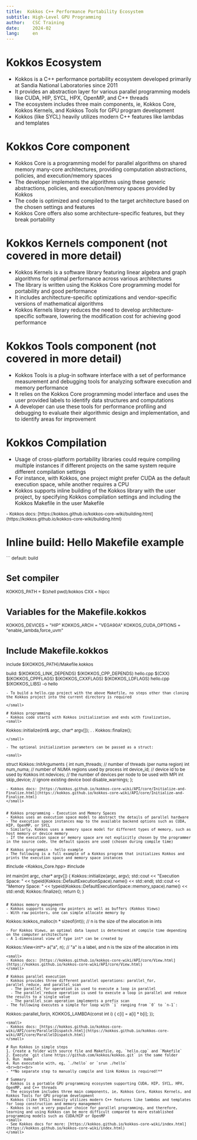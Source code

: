 ```yaml
---
title:  Kokkos C++ Performance Portability Ecosystem
subtitle: High-Level GPU Programming 
author:   CSC Training
date:     2024-02
lang:     en
---
```


# Kokkos Ecosystem
- Kokkos is a C++ performance portability ecosystem developed primarily at Sandia National Laboratories since 2011
- It provides an abstraction layer for various parallel programming models like CUDA, HIP, SYCL, HPX, OpenMP, and C++ threads
- The ecosystem includes three main components, ie, Kokkos Core, Kokkos Kernels, and Kokkos Tools for GPU program development
- Kokkos (like SYCL) heavily utilizes modern C++ features like lambdas and templates


# Kokkos Core component
- Kokkos Core is a programming model for parallel algorithms on shared memory many-core architectures, providing computation abstractions, policies, and execution/memory spaces
- The developer implements the algorithms using these generic abstractions, policies, and execution/memory spaces provided by Kokkos
- The code is optimized and compiled to the target architecture based on the chosen settings and features
- Kokkos Core offers also some architecture-specific features, but they break portability


# Kokkos Kernels component (not covered in more detail)
- Kokkos Kernels is a software library featuring linear algebra and graph algorithms for optimal performance across various architectures
- The library is written using the Kokkos Core programming model for portability and good performance
- It includes architecture-specific optimizations and vendor-specific versions of mathematical algorithms
- Kokkos Kernels library reduces the need to develop architecture-specific software, lowering the modification cost for achieving good performance

# Kokkos Tools component (not covered in more detail)
- Kokkos Tools is a plug-in software interface with a set of performance measurement and debugging tools for analyzing software execution and memory performance
- It relies on the Kokkos Core programming model interface and uses the user provided labels to identify data structures and computations
- A developer can use these tools for performance profiling and debugging to evaluate their algorithmic design and implementation, and to identify areas for improvement

# Kokkos Compilation
- Usage of cross-platform portability libraries could require compiling multiple instances if different projects on the same system require different compilation settings
- For instance, with Kokkos, one project might prefer CUDA as the default execution space, while another requires a CPU
- Kokkos supports inline building of the Kokkos library with the user project, by specifying Kokkos compilation settings and including the Kokkos Makefile in the user Makefile
<small>
- Kokkos docs: [https://kokkos.github.io/kokkos-core-wiki/building.html](https://kokkos.github.io/kokkos-core-wiki/building.html)
</small>

# Inline build: Hello Makefile example
<small>
```
default: build

# Set compiler
KOKKOS_PATH = $(shell pwd)/kokkos
CXX = hipcc

# Variables for the Makefile.kokkos
KOKKOS_DEVICES = "HIP"
KOKKOS_ARCH = "VEGA90A"
KOKKOS_CUDA_OPTIONS = "enable_lambda,force_uvm"

# Include Makefile.kokkos
include $(KOKKOS_PATH)/Makefile.kokkos

build: $(KOKKOS_LINK_DEPENDS) $(KOKKOS_CPP_DEPENDS) hello.cpp
 $(CXX) $(KOKKOS_CPPFLAGS) $(KOKKOS_CXXFLAGS) $(KOKKOS_LDFLAGS) hello.cpp $(KOKKOS_LIBS) -o hello
```
- To build a hello.cpp project with the above Makefile, no steps other than cloning the Kokkos project into the current directory is required

</small>

# Kokkos programming
- Kokkos code starts with Kokkos initialization and ends with finalization,
<small>
```
Kokkos::initialize(int& argc, char* argv[]);
.
.
Kokkos::finalize();
```
</small>

- The optional initialization parameters can be passed as a struct:

<small>
```
struct Kokkos::InitArguments {
  int num_threads; // number of threads (per numa region)
  int num_numa; // number of NUMA regions used by process
  int device_id; // device id to be used by Kokkos
  int ndevices; // the number of devices per node to be used with MPI
  int skip_device; // ignore existing device
  bool disable_warnings;
};
```
- Kokkos docs: [https://kokkos.github.io/kokkos-core-wiki/API/core/Initialize-and-Finalize.html](https://kokkos.github.io/kokkos-core-wiki/API/core/Initialize-and-Finalize.html)
</small>


# Kokkos programming - Execution and Memory Spaces
- Kokkos uses an execution space model to abstract the details of parallel hardware 
- The execution space instances map to the available backend options such as CUDA, HIP, OpenMP, or SYCL
- Similarly, Kokkos uses a memory space model for different types of memory, such as host memory or device memory
- If the execution space or memory space are not explicitly chosen by the programmer in the source code, the default spaces are used (chosen during compile time)

# Kokkos programmin - hello example
- The following is a full example of a Kokkos program that initializes Kokkos and prints the execution space and memory space instances
```
#include <Kokkos_Core.hpp>
#include <iostream>

int main(int argc, char* argv[]) {
  Kokkos::initialize(argc, argv);
  std::cout << "Execution Space: " <<
    typeid(Kokkos::DefaultExecutionSpace).name() << std::endl;
  std::cout << "Memory Space: " <<
    typeid(Kokkos::DefaultExecutionSpace::memory_space).name() << std::endl;
  Kokkos::finalize();
  return 0;
}
```

# Kokkos memory management
- Kokkos supports using raw pointers as well as buffers (Kokkos Views)
- With raw pointers, one can simple allocate memory by 
```
Kokkos::kokkos_malloc(n * sizeof(int)); // n is the size of the allocation in ints
```
- For Kokkos Views, an optimal data layout is determined at compile time depending on the computer architecture
- A 1-dimensional view of type int* can be created by
```
Kokkos::View<int*> a("a", n); // "a" is a label, and n is the size of the allocation in ints 
```
<small>
- Kokkos docs: [https://kokkos.github.io/kokkos-core-wiki/API/core/View.html](https://kokkos.github.io/kokkos-core-wiki/API/core/View.html)
</small>

# Kokkos parallel execution
- Kokkos provides three different parallel operations: parallel_for, parallel_reduce, and parallel_scan 
  - The parallel_for operation is used to execute a loop in parallel
  - The parallel_reduce operation is used to execute a loop in parallel and reduce the results to a single value
  - The parallel_scan operation implements a prefix scan
- The following executes a simple for loop with `i` ranging from `0` to `n-1`:
```
Kokkos::parallel_for(n, KOKKOS_LAMBDA(const int i) {
  c[i] = a[i] * b[i];
});
```
<small>
- Kokkos docs: [https://kokkos.github.io/kokkos-core-wiki/API/core/ParallelDispatch.html](https://kokkos.github.io/kokkos-core-wiki/API/core/ParallelDispatch.html)
</small>

# Run Kokkos in simple steps
1. Create a folder with source file and Makefile, eg, `hello.cpp` and `Makefile`
2. Execute `git clone https://github.com/kokkos/kokkos.git` in the same folder
3. Run `make`
4. Run executable with, eg, `./hello` or `srun ./hello`
<br><br><br>
- **No separate step to manually compile and link Kokkos is required!**

# Summary
- Kokkos is a portable GPU programming ecosystem supporting CUDA, HIP, SYCL, HPX, OpenMP, and C++ threads
- The ecosystem includes three main components, ie, Kokkos Core, Kokkos Kernels, and Kokkos Tools for GPU program development
- Kokkos (like SYCL) heavily utilizes modern C++ features like lambdas and templates for loop construction and memory management
- Kokkos is not a very popular choice for parallel programming, and therefore, learning and using Kokkos can be more difficult compared to more established programming models such as CUDA/HIP or OpenMP
<small>
- See Kokkos docs for more: [https://kokkos.github.io/kokkos-core-wiki/index.html](https://kokkos.github.io/kokkos-core-wiki/index.html)
</small>

